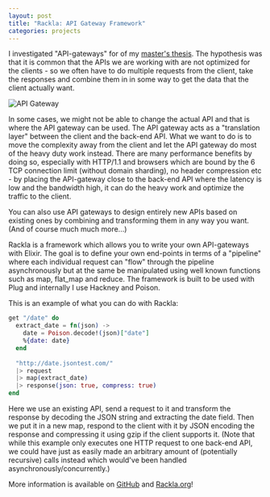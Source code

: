```yaml
---
layout: post
title: "Rackla: API Gateway Framework"
categories: projects
---
```


I investigated "API-gateways" for of my [master's thesis](https://lup.lub.lu.se/student-papers/search/publication/5469608). The hypothesis was that it is common that the APIs we are working with are not optimized for the clients - so we often have to do multiple requests from the client, take the responses and combine them in in some way to get the data that the client actually want.

![API Gateway](http://www.antonfagerberg.com/images/projects/api-gateway.png)

In some cases, we might not be able to change the actual API and that is where the API gateway can be used. The API gateway acts as a "translation layer" between the client and the back-end API. What we want to do is to move the complexity away from the client and let the API gateway do most of the heavy duty work instead. There are many performance benefits by doing so, especially with HTTP/1.1 and browsers which are bound by the 6 TCP connection limit (without domain sharding), no header compression etc - by placing the API-gateway close to the back-end API where the latency is low and the bandwidth high, it can do the heavy work and optimize the traffic to the client.

You can also use API gateways to design entirely new APIs based on existing ones by combining and transforming them in any way you want. (And of course much much more...)

Rackla is a framework which allows you to write your own API-gateways with Elixir. The goal is to define your own end-points in terms of a "pipeline" where each individual request can "flow" through the pipeline asynchronously but at the same be manipulated using well known functions such as map, flat_map and reduce. The framework is built to be used with Plug and internally I use Hackney and Poison.

This is an example of what you can do with Rackla:

```elixir
get "/date" do
  extract_date = fn(json) ->
    date = Poison.decode!(json)["date"]
    %{date: date}
  end
 
  "http://date.jsontest.com/"
  |> request
  |> map(extract_date)
  |> response(json: true, compress: true)
end
```

Here we use an existing API, send a request to it and transform the response by decoding the JSON string and extracting the date field. Then we put it in a new map, respond to the client with it by JSON encoding the response and compressing it using gzip if the client supports it. (Note that while this example only executes one HTTP request to one back-end API, we could have just as easily made an arbitrary amount of (potentially recursive) calls instead which would've been handled asynchronously/concurrently.)

More information is available on [GitHub](https://github.com/AntonFagerberg/rackla) and [Rackla.org](http://rackla.org)!